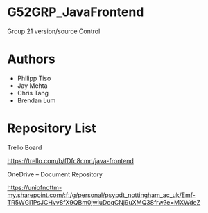 # G52GRP_JavaFrontend
Group 21 version/source Control


# Authors
* Philipp Tiso
* Jay Mehta
* Chris Tang
* Brendan Lum

# Repository List

Trello Board

https://trello.com/b/fDfc8cmn/java-frontend




OneDrive – Document Repository

https://uniofnottm-my.sharepoint.com/:f:/g/personal/psypdt_nottingham_ac_uk/Emf-TR5WGi1PsJCHvv8fX9QBm0jwluDoqCNj9uXMQ38frw?e=MXWdeZ


